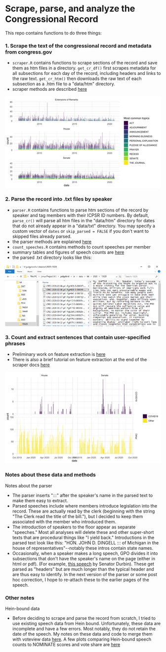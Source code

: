 
# Scrape, parse, and analyze the Congressional Record 

This repo contains functions to do three things:

### 1. Scrape the text of the congressional record and metadata from congress.gov

- `scraper.R` contains functions to scrape sections of the record and save them as htm files in a directory. `get_cr_df()` first scrapes metadata for all subsections for each day of the record, including headers and links to the raw text. `get_cr_htm()` then downloads the raw text of each subsection as a .htm file to a "data/htm" directory. 
- scraper methods are described [here](https://judgelord.github.io/cr/scraper.html)

![](docs/figs/cr_subtypes-1.png)

### 2. Parse the record into .txt files by speaker

- `parser.R` contains functions to parse htm sections of the record by speaker and tag members with their ICPSR ID numbers. By default, `parse_cr()` will parse all htm files in the "data/htm" directory for dates that do not already appear in a "data/txt" directory. You may specify a custom vector of `dates` or `skip_parsed = FALSE` if you don't want to skipped files already parsed.
- the parser methods are explained [here](https://judgelord.github.io/cr/speakers)
- `count_speeches.R` contains methods to count speeches per member
- summary tables and figures of speech counts are [here](https://judgelord.github.io/cr/summary.html)
- the parsed .txt directory looks like this:

![](figs/winstat.png)

### 3. Count and extract sentences that contain user-specified phrases

- Preliminary work on feature extraction is [here](https://judgelord.github.io/cr/features)  
- There is also a brief tutorial on feature extraction at the end of the scraper docs [here](https://judgelord.github.io/cr/scraper.html#Text_features)

![](docs/figs/covid-1.png)


### Notes about these data and methods

Notes about the parser

- The parser inserts ":::" after the speaker's name in the parsed text to make them easy to extract.
- Parsed speeches include where members introduce legislation into the record. These are actually read by the clerk (beginning with the string "The Clerk read the title of the bill."), but I decided to keep them associated with the member who introduced them. 
- The introduction of speakers to the floor appear as separate "speeches." Most all analyses will delete these and other super-short texts that are procedural things like "I yield back." Introductions in the parsed text look like this: "HON. JOHN D. DINGELL :::  of Michigan in the house of representatives"--notably these intros contain state names.
- Occasionally, when a speaker makes a long speech, GPO divides it into subsections that don't have the speaker's name on the page (either in html or pdf). (For example, [this speech](https://www.congress.gov/congressional-record/2020/12/17/senate-section/article/S7563-8) by Senator Durbin). These get parsed as "headers" but are much longer than the typical header and are thus easy to identify. In the next version of the parser or some post hoc correction, I hope to re-attach these to the earlier pages of the speech.


### Other notes 

Hein-bound data   

- Before deciding to scrape and parse the record from scratch, I tried to use existing speech data from Hein bound. Unfortunately, these data are incomplete and have a few errors. Most notably, they do not retain the date of the speech. My notes on these data and code to merge them with voteview data [here](https://judgelord.github.io/cr/member_data). A few plots comparing Hein-bound speech counts to NOMINATE scores and vote share are [here](https://judgelord.github.io/cr/speeches)